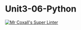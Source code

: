 # Unit3-06-Python
[![Mr Coxall's Super Linter](https://github.com/ICS3U-Programming-Patrice-P/Unit3-06-Python/workflows/Mr%20Coxall's%20Super%20Linter/badge.svg)](https://github.com/ICS3U-Programming-Patrice-P/Unit3-06-Python/actions/)

